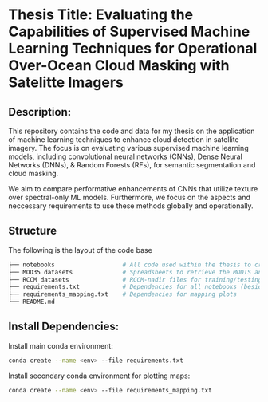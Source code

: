 # Thesis Title: Evaluating the Capabilities of Supervised Machine Learning Techniques for Operational Over-Ocean Cloud Masking with Satelitte Imagers  
## Description:  
This repository contains the code and data for my thesis on the application of machine learning techniques to enhance cloud detection in satellite imagery. The focus is on evaluating various supervised machine learning models, including convolutional neural networks (CNNs), Dense Neural Networks (DNNs), & Random Forests (RFs), for semantic segmentation and cloud masking.  

We aim to compare performative enhancements of CNNs that utilize texture over spectral-only ML models. Furthermore, we focus on the aspects and neccessary requirements to use these methods globally and operationally.  

## Structure  
The following is the layout of the code base
```bash
├── notebooks                   # All code used within the thesis to create models or plots
├── MOD35 datasets              # Spreadsheets to retrieve the MODIS and MOD35 for training/testing data 
├── RCCM datasets               # RCCM-nadir files for training/testing data
├── requirements.txt            # Dependencies for all notebooks (besides mapping)
├── requirements_mapping.txt    # Dependencies for mapping plots
└── README.md
```  
## Install Dependencies:
Install main conda environment: 
```bash
conda create --name <env> --file requirements.txt
```

Install secondary conda environment for plotting maps: 
```bash
conda create --name <env> --file requirements_mapping.txt
```
